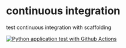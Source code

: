# continuous integration
test continuous integration  with scaffolding

[![Python application test with Github Actions](https://github.com/pragmaticDataminer/ci-test/actions/workflows/pythonapp.yml/badge.svg)](https://github.com/pragmaticDataminer/ci-test/actions/workflows/pythonapp.yml)

